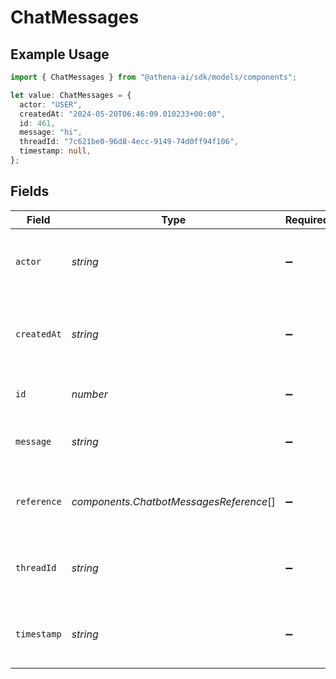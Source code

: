 # ChatMessages

## Example Usage

```typescript
import { ChatMessages } from "@athena-ai/sdk/models/components";

let value: ChatMessages = {
  actor: "USER",
  createdAt: "2024-05-20T06:46:09.010233+00:00",
  id: 461,
  message: "hi",
  threadId: "7c621be0-96d8-4ecc-9149-74d0ff94f106",
  timestamp: null,
};
```

## Fields

| Field                                                  | Type                                                   | Required                                               | Description                                            | Example                                                |
| ------------------------------------------------------ | ------------------------------------------------------ | ------------------------------------------------------ | ------------------------------------------------------ | ------------------------------------------------------ |
| `actor`                                                | *string*                                               | :heavy_minus_sign:                                     | The actor of the message, either USER or AI            | USER                                                   |
| `createdAt`                                            | *string*                                               | :heavy_minus_sign:                                     | The timestamp when the message was created             | 2024-05-20T06:46:09.010233+00:00                       |
| `id`                                                   | *number*                                               | :heavy_minus_sign:                                     | The ID of the message                                  | 461                                                    |
| `message`                                              | *string*                                               | :heavy_minus_sign:                                     | The content of the message                             | hi                                                     |
| `reference`                                            | *components.ChatbotMessagesReference*[]                | :heavy_minus_sign:                                     | The list of references associated with the interaction |                                                        |
| `threadId`                                             | *string*                                               | :heavy_minus_sign:                                     | The ID of the thread the message belongs to            | 7c621be0-96d8-4ecc-9149-74d0ff94f106                   |
| `timestamp`                                            | *string*                                               | :heavy_minus_sign:                                     | The timestamp of the message, if available             | <nil>                                                  |